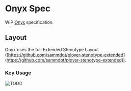 # Onyx Spec

WIP [Onyx](../onyx.md) specification.

## Layout

Onyx uses the full Extended Stenotype Layout ([https://github.com/sammdot/plover-stenotype-extended](https://github.com/sammdot/plover-stenotype-extended)).

### Key Usage
![TODO](https://img.shields.io/badge/TODO-orange?style=flat)
